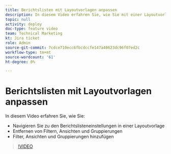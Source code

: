 ```yaml
---
title: Berichtslisten mit Layoutvorlagen anpassen
description: In diesem Video erfahren Sie, wie Sie mit einer Layoutvorlage Filter, Ansichten und Gruppen zu den Berichtslisten hinzufügen und daraus entfernen.
topic: null
activity: deploy
doc-type: feature video
team: Technical Marketing
kt: Jira ticket
role: Admin
source-git-commit: 7cdce710ecc6fbcdccfe147a40623dc96f07ed2c
workflow-type: tm+mt
source-wordcount: '61'
ht-degree: 0%

---
```


# Berichtslisten mit Layoutvorlagen anpassen

In diesem Video erfahren Sie, wie Sie:

* Navigieren Sie zu den Berichtslisteneinstellungen in einer Layoutvorlage
* Entfernen von Filtern, Ansichten und Gruppierungen
* Filter, Ansichten und Gruppierungen hinzufügen

>[!VIDEO](https://video.tv.adobe.com/v/335079/?quality=12)
